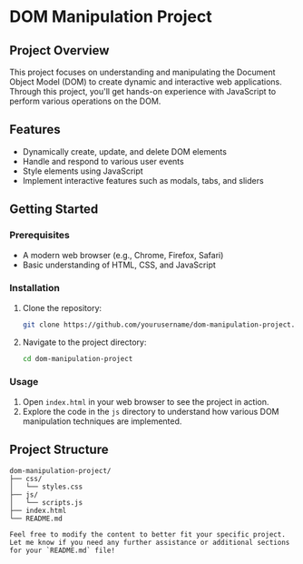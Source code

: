 # DOM Manipulation Project

## Project Overview

This project focuses on understanding and manipulating the Document Object Model (DOM) to create dynamic and interactive web applications. Through this project, you'll get hands-on experience with JavaScript to perform various operations on the DOM.

## Features

- Dynamically create, update, and delete DOM elements
- Handle and respond to various user events
- Style elements using JavaScript
- Implement interactive features such as modals, tabs, and sliders

## Getting Started

### Prerequisites

- A modern web browser (e.g., Chrome, Firefox, Safari)
- Basic understanding of HTML, CSS, and JavaScript

### Installation

1. Clone the repository:
    ```sh
    git clone https://github.com/yourusername/dom-manipulation-project.git
    ```
2. Navigate to the project directory:
    ```sh
    cd dom-manipulation-project
    ```

### Usage

1. Open `index.html` in your web browser to see the project in action.
2. Explore the code in the `js` directory to understand how various DOM manipulation techniques are implemented.

## Project Structure

```plaintext
dom-manipulation-project/
├── css/
│   └── styles.css
├── js/
│   └── scripts.js
├── index.html
└── README.md

Feel free to modify the content to better fit your specific project. Let me know if you need any further assistance or additional sections for your `README.md` file!
